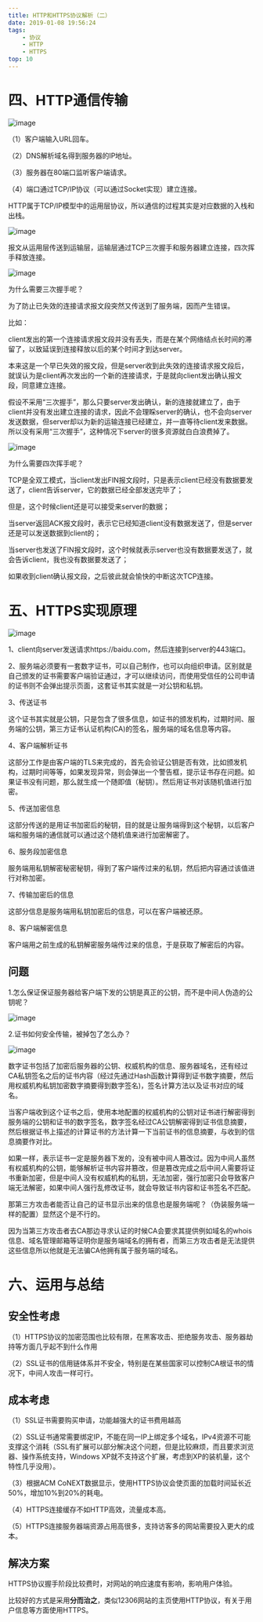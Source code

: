 ```yaml
---
title: HTTP和HTTPS协议解析（二）
date: 2019-01-08 19:56:24
tags: 
    - 协议
    - HTTP
    - HTTPS
top: 10
---
```


# 四、HTTP通信传输
![image](https://img-blog.csdn.net/20180719094739178?watermark/2/text/aHR0cHM6Ly9ibG9nLmNzZG4ubmV0L3hpYW9taW5nMTAwMDAx/font/5a6L5L2T/fontsize/400/fill/I0JBQkFCMA==/dissolve/70)

（1）客户端输入URL回车。

（2）DNS解析域名得到服务器的IP地址。

（3）服务器在80端口监听客户端请求。

（4）端口通过TCP/IP协议（可以通过Socket实现）建立连接。

HTTP属于TCP/IP模型中的运用层协议，所以通信的过程其实是对应数据的入栈和出栈。

![image](https://img-blog.csdn.net/20180719094756330?watermark/2/text/aHR0cHM6Ly9ibG9nLmNzZG4ubmV0L3hpYW9taW5nMTAwMDAx/font/5a6L5L2T/fontsize/400/fill/I0JBQkFCMA==/dissolve/70)

报文从运用层传送到运输层，运输层通过TCP三次握手和服务器建立连接，四次挥手释放连接。

![image](https://img-blog.csdn.net/20180719110828114?watermark/2/text/aHR0cHM6Ly9ibG9nLmNzZG4ubmV0L3hpYW9taW5nMTAwMDAx/font/5a6L5L2T/fontsize/400/fill/I0JBQkFCMA==/dissolve/70)

为什么需要三次握手呢？

为了防止已失效的连接请求报文段突然又传送到了服务端，因而产生错误。

比如：

client发出的第一个连接请求报文段并没有丢失，而是在某个网络结点长时间的滞留了，以致延误到连接释放以后的某个时间才到达server。

本来这是一个早已失效的报文段，但是server收到此失效的连接请求报文段后，就误认为是client再次发出的一个新的连接请求，于是就向client发出确认报文段，同意建立连接。

假设不采用“三次握手”，那么只要server发出确认，新的连接就建立了，由于client并没有发出建立连接的请求，因此不会理睬server的确认，也不会向server发送数据，但server却以为新的运输连接已经建立，并一直等待client发来数据。所以没有采用“三次握手”，这种情况下server的很多资源就白白浪费掉了。

![image](https://img-blog.csdn.net/20180719110841774?watermark/2/text/aHR0cHM6Ly9ibG9nLmNzZG4ubmV0L3hpYW9taW5nMTAwMDAx/font/5a6L5L2T/fontsize/400/fill/I0JBQkFCMA==/dissolve/70)

为什么需要四次挥手呢？

TCP是全双工模式，当client发出FIN报文段时，只是表示client已经没有数据要发送了，client告诉server，它的数据已经全部发送完毕了；

但是，这个时候client还是可以接受来server的数据；

当server返回ACK报文段时，表示它已经知道client没有数据发送了，但是server还是可以发送数据到client的；

当server也发送了FIN报文段时，这个时候就表示server也没有数据要发送了，就会告诉client，我也没有数据要发送了；

如果收到client确认报文段，之后彼此就会愉快的中断这次TCP连接。

# 五、HTTPS实现原理

![image](http://on-img.com/chart_image/5b503d10e4b0edb750e0d4f8.png)

1、client向server发送请求https://baidu.com，然后连接到server的443端口。

2、服务端必须要有一套数字证书，可以自己制作，也可以向组织申请。区别就是自己颁发的证书需要客户端验证通过，才可以继续访问，而使用受信任的公司申请的证书则不会弹出提示页面，这套证书其实就是一对公钥和私钥。

3、传送证书

这个证书其实就是公钥，只是包含了很多信息，如证书的颁发机构，过期时间、服务端的公钥，第三方证书认证机构(CA)的签名，服务端的域名信息等内容。

4、客户端解析证书 

这部分工作是由客户端的TLS来完成的，首先会验证公钥是否有效，比如颁发机构，过期时间等等，如果发现异常，则会弹出一个警告框，提示证书存在问题。如果证书没有问题，那么就生成一个随即值（秘钥）。然后用证书对该随机值进行加密。

5、传送加密信息 

这部分传送的是用证书加密后的秘钥，目的就是让服务端得到这个秘钥，以后客户端和服务端的通信就可以通过这个随机值来进行加密解密了。

6、服务段加密信息 

服务端用私钥解密秘密秘钥，得到了客户端传过来的私钥，然后把内容通过该值进行对称加密。

7、传输加密后的信息 

这部分信息是服务端用私钥加密后的信息，可以在客户端被还原。

8、客户端解密信息 

客户端用之前生成的私钥解密服务端传过来的信息，于是获取了解密后的内容。

## 问题

1.怎么保证保证服务器给客户端下发的公钥是真正的公钥，而不是中间人伪造的公钥呢？

![image](https://img-blog.csdn.net/20180724090424143?watermark/2/text/aHR0cHM6Ly9ibG9nLmNzZG4ubmV0L3hpYW9taW5nMTAwMDAx/font/5a6L5L2T/fontsize/400/fill/I0JBQkFCMA==/dissolve/70)



2.证书如何安全传输，被掉包了怎么办？

![image](https://img-blog.csdn.net/20180719095555854?watermark/2/text/aHR0cHM6Ly9ibG9nLmNzZG4ubmV0L3hpYW9taW5nMTAwMDAx/font/5a6L5L2T/fontsize/400/fill/I0JBQkFCMA==/dissolve/70)

数字证书包括了加密后服务器的公钥、权威机构的信息、服务器域名，还有经过CA私钥签名之后的证书内容（经过先通过Hash函数计算得到证书数字摘要，然后用权威机构私钥加密数字摘要得到数字签名)，签名计算方法以及证书对应的域名。

当客户端收到这个证书之后，使用本地配置的权威机构的公钥对证书进行解密得到服务端的公钥和证书的数字签名，数字签名经过CA公钥解密得到证书信息摘要，然后根据证书上描述的计算证书的方法计算一下当前证书的信息摘要，与收到的信息摘要作对比。

如果一样，表示证书一定是服务器下发的，没有被中间人篡改过。因为中间人虽然有权威机构的公钥，能够解析证书内容并篡改，但是篡改完成之后中间人需要将证书重新加密，但是中间人没有权威机构的私钥，无法加密，强行加密只会导致客户端无法解密，如果中间人强行乱修改证书，就会导致证书内容和证书签名不匹配。

那第三方攻击者能否让自己的证书显示出来的信息也是服务端呢？（伪装服务端一样的配置）显然这个是不行的。

因为当第三方攻击者去CA那边寻求认证的时候CA会要求其提供例如域名的whois信息、域名管理邮箱等证明你是服务端域名的拥有者，而第三方攻击者是无法提供这些信息所以他就是无法骗CA他拥有属于服务端的域名。

# 六、运用与总结

## 安全性考虑
（1）HTTPS协议的加密范围也比较有限，在黑客攻击、拒绝服务攻击、服务器劫持等方面几乎起不到什么作用

（2）SSL证书的信用链体系并不安全，特别是在某些国家可以控制CA根证书的情况下，中间人攻击一样可行。

## 成本考虑
（1）SSL证书需要购买申请，功能越强大的证书费用越高

（2）SSL证书通常需要绑定IP，不能在同一IP上绑定多个域名，IPv4资源不可能支撑这个消耗（SSL有扩展可以部分解决这个问题，但是比较麻烦，而且要求浏览器、操作系统支持，Windows XP就不支持这个扩展，考虑到XP的装机量，这个特性几乎没用）。

（3）根据ACM CoNEXT数据显示，使用HTTPS协议会使页面的加载时间延长近50%，增加10%到20%的耗电。

（4）HTTPS连接缓存不如HTTP高效，流量成本高。

（5）HTTPS连接服务器端资源占用高很多，支持访客多的网站需要投入更大的成本。


## 解决方案

HTTPS协议握手阶段比较费时，对网站的响应速度有影响，影响用户体验。

比较好的方式是采用**分而治之**，类似12306网站的主页使用HTTP协议，有关于用户信息等方面使用HTTPS。